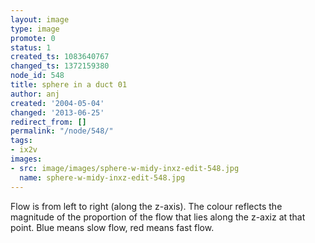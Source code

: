 ```yaml
---
layout: image
type: image
promote: 0
status: 1
created_ts: 1083640767
changed_ts: 1372159380
node_id: 548
title: sphere in a duct 01
author: anj
created: '2004-05-04'
changed: '2013-06-25'
redirect_from: []
permalink: "/node/548/"
tags:
- ix2v
images:
- src: image/images/sphere-w-midy-inxz-edit-548.jpg
  name: sphere-w-midy-inxz-edit-548.jpg
---
```

Flow is from left to right (along the z-axis).  The colour reflects the magnitude of the proportion of the flow that lies along the z-axiz at that point.  Blue means slow flow, red means fast flow.
